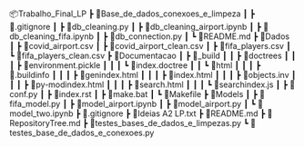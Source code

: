📦Trabalho_Final_LP
 ┣ 📂Base_de_dados_conexoes_e_limpeza
 ┃ ┣ 📜.gitignore
 ┃ ┣ 📜db_cleaning.py
 ┃ ┣ 📜db_cleaning_airport.ipynb
 ┃ ┣ 📜db_cleaning_fifa.ipynb
 ┃ ┣ 📜db_connection.py
 ┃ ┗ 📜README.md
 ┣ 📂Dados
 ┃ ┣ 📜covid_airport.csv
 ┃ ┣ 📜covid_airport_clean.csv
 ┃ ┣ 📜fifa_players.csv
 ┃ ┗ 📜fifa_players_clean.csv
 ┣ 📂Documentacao
 ┃ ┣ 📂_build
 ┃ ┃ ┣ 📂doctrees
 ┃ ┃ ┃ ┣ 📜environment.pickle
 ┃ ┃ ┃ ┗ 📜index.doctree
 ┃ ┃ ┗ 📂html
 ┃ ┃ ┃ ┣ 📜.buildinfo
 ┃ ┃ ┃ ┣ 📜genindex.html
 ┃ ┃ ┃ ┣ 📜index.html
 ┃ ┃ ┃ ┣ 📜objects.inv
 ┃ ┃ ┃ ┣ 📜py-modindex.html
 ┃ ┃ ┃ ┣ 📜search.html
 ┃ ┃ ┃ ┗ 📜searchindex.js
 ┃ ┣ 📜conf.py
 ┃ ┣ 📜index.rst
 ┃ ┣ 📜make.bat
 ┃ ┗ 📜Makefile
 ┣ 📂Models
 ┃ ┣ 📜fifa_model.py
 ┃ ┣ 📜model_airport.ipynb
 ┃ ┣ 📜model_airport.py
 ┃ ┗ 📜model_two.ipynb
 ┣ 📜.gitignore
 ┣ 📜Ideias A2 LP.txt
 ┣ 📜README.md
 ┣ 📜RepositoryTree.md
 ┣ 📜testes_bases_de_dados_e_limpezas.py
 ┗ 📜testes_base_de_dados_e_conexoes.py